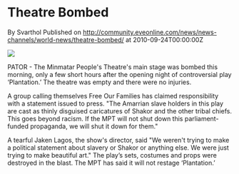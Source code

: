 # Theatre Bombed
By Svarthol
Published on http://community.eveonline.com/news/news-channels/world-news/theatre-bombed/ at 2010-09-24T00:00:00Z

![](http://www.eve-mercury.net/images/mercurybanner.png)

PATOR - The Minmatar People's Theatre's main stage was bombed this morning, only a few short hours after the opening night of controversial play ‘Plantation.’ The theatre was empty and there were no injuries.&nbsp;

A group calling themselves Free Our Families has claimed responsibility with a statement issued to press. "The Amarrian slave holders in this play are cast as thinly disguised caricatures of Shakor and the other tribal chiefs. This goes beyond racism. If the MPT will not shut down this parliament-funded propaganda, we will shut it down for them."&nbsp;

A tearful Jaken Lagos, the show's director, said "We weren't trying to make a political statement about slavery or Shakor or anything else. We were just trying to make beautiful art." The play’s sets, costumes and props were destroyed in the blast. The MPT has said it will not restage ‘Plantation.’

&nbsp;

